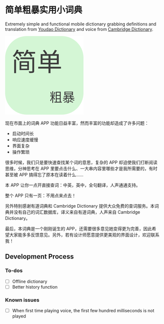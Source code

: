 # 简单粗暴实用小词典

Extremely simple and functional mobile dictionary grabbing definitions and translation from [Youdao Dictionary](https://www.youdao.com/) and voice from [Cambridge Dictionary](https://dictionary.cambridge.org/).

![jc-dictionary](https://github.com/chengqing97/jc-dictionary/blob/main/logo.png?raw=true)

现在市面上的词典 APP 功能日益丰富，然而丰富的功能却造成了许多问题：

- 启动时间长
- 响应速度缓慢
- 界面复杂
- 操作繁琐

很多时候，我们只是要快速查找某个词的意思，复杂的 APP 却迫使我们打断阅读思维，分神思考在 APP 里要点击什么、一大串内容里哪些才是我所需要的，有时甚至被 APP 搞得忘了原本在读着什么......

本 APP 让你一点开直接查词：中英，英中，全句翻译，人声通通支持。

整个 APP 只有一页：不用点来点去！

另外特别感谢有道词典和 Cambridge Dictionary 提供大众免费的查词服务。本词典并没有自己的词汇数据库，译义来自有道词典，人声来自 Cambridge Dictionary。

最后，本词典是一个刚刚诞生的 APP，还需要很多意见她变得更为完善，因此希望大家能多多反馈意见。另外，若有设计师愿意提供更美观的界面设计，欢迎联系我！

## Development Process

### To-dos

- [ ] Offline dictionary
- [ ] Better history function

### Known issues

- [ ] When first time playing voice, the first few hundred milliseconds is not played
